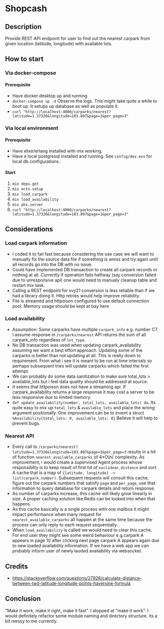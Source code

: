 # Shopcash

## Description
Provide REST API endpoint for user to find out the nearest carpark from given location (latitude, longitude) with available lots.

## How to start

### Via docker-compose

#### Prerequisite
- Have docker desktop up and running
- `docker-compose up -d` Observe the logs. This might take quite a while to boot up. It setups up database as well as populate it.
- `curl "http://localhost:4000/carparks/nearest?latitude=1.37326&longitude=103.897&page=1&per_page=3"`

### Via local environment

#### Prerequisite
- Have elixir/erlang installed with mix working.
- Have a local postgresql installed and running. See `config/dev.exs` for local db configurations.

#### Start
1. `mix deps.get`
2. `mix ecto.setup`
3. `mix load_carpark`
4. `mix load_availability`
5. `mix phx.server`
6. `curl "http://localhost:4000/carparks/nearest?latitude=1.37326&longitude=103.897&page=1&per_page=3"`


## Considerations

### Load carpark information
- I coded it to fail fast because considering the use case we will want to manually fix the source data file if something is amiss and try again until all records go into the DB with no issue.
- Could have implemented DB transaction to create all carpark records or nothing at all. Currently if operation fails halfway (say conversion failed due to unresponsive api) one would need to manualy cleanup table and restart mix task.
- Calling a REST endpoint for svy21 conversion is less reliable than if we had a library doing it. Http retries would help improve reliability.
- File is streamed and httpoison configured to use default connection pool. Memory usage should be kept at bay here

### Load availability
- Assumption: Some carparks have multiple `carpark_info` e.g. number C7. I assume response in `/carparks/nearest` API returns the sum of all carpark_info regardless of `lot_type`.  
- No DB transaction was used when updating carpark_availability assuming we want a best effort approach. Updating some of the carparks is better than not updating at all. This is really down to requirement. From what i see it is meant to be run at time intervals so perhaps subsequent tries will update carparks which failed the first attempt.
- We can probably do some data sanitization to make sure total_lots > available_lots but i feel data quality should be addressed at source.
- It seems that httpoison does not have a streaming api. If carpark_availability returns a large response it may cost a server to be less responsive due to limited memory.
- `def update_availability(number, total_lots, available_lots) do`. Its quite easy to mix up `total_lots` & `available_lots` and place the wrong argument positionally. One improvement can be to invent a struct `%Availability{total_lots: 0, available_lots: 0}` Believe it will help to prevent bugs.

### Nearest API
- Every call to `/carparks/nearest?latitude=1.37326&longitude=103.897&page=1&per_page=3` results in a hit of function `nearest_available_carparks` of 4*O(n) complexity. As improvement, i would create a supervised Agent process whose responsiblity is to keep result of first hit of `euclidean_distance` and sort. A cache that is a map of `{latitude, longitude} -> list(carpark.number)`. Subsequent requests will consult this cache, figure out the carpark numbers that satisfy `page` and `per_page`, use that information to query database for carpark details and return response. 
- As number of carparks increase, this cache will likely grow linearly in size. A proper caching solution like Redis can be looked into when that happens.
- As this cache basically is a single process with one mailbox it might impact performance when many request for `nearest_available_carparks` all happen at the same time because the process can only reply to each request sequentially.
- When `load_availability` is called we would need to clear this cache. For end user they might see some weird behaviour e.g.carpark A appears in page 10 after clicking next page carpark A appears again due to new loaded availability information. If we have a web app we can probably inform user of newly laoded availability via websocket.


## Credits
- https://stackoverflow.com/questions/27928/calculate-distance-between-two-latitude-longitude-points-haversine-formula 

## Conclusion
"Make it work, make it right, make it fast". I stopped at "make it work". I would definitely refactor some module naming and directory structure. its a bit messy to me currently.
